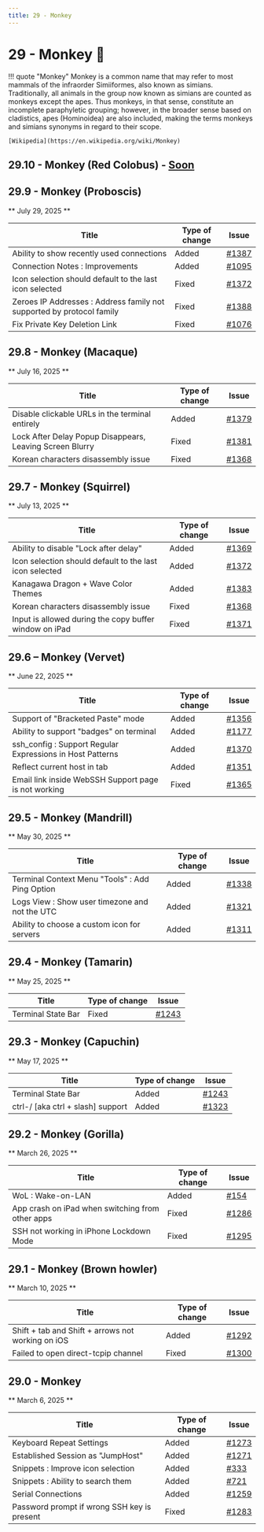 ```yaml
---
title: 29 - Monkey
---
```

# 29 - Monkey :monkey:
!!! quote "Monkey"
    Monkey is a common name that may refer to most mammals of the infraorder Simiiformes, also known as simians. Traditionally, all animals in the group now known as simians are counted as monkeys except the apes. Thus monkeys, in that sense, constitute an incomplete paraphyletic grouping; however, in the broader sense based on cladistics, apes (Hominoidea) are also included, making the terms monkeys and simians synonyms in regard to their scope.

    [Wikipedia](https://en.wikipedia.org/wiki/Monkey)

## 29.10 - Monkey (Red Colobus) - [Soon](https://webssh.net/documentation/becoming-external-tester/)

## 29.9 - Monkey (Proboscis)
** July 29, 2025 **

| Title | Type of change | Issue |
| --- | --- | --- |
| Ability to show recently used connections | Added | [#1387]() |
| Connection Notes : Improvements | Added | [#1095]() |
| Icon selection should default to the last icon selected | Fixed | [#1372]() |
| Zeroes IP Addresses : Address family not supported by protocol family | Fixed | [#1388]() |
| Fix Private Key Deletion Link | Fixed | [#1076]() |   

## 29.8 - Monkey (Macaque)
** July 16, 2025 **

| Title | Type of change | Issue |
| --- | --- | --- |
| Disable clickable URLs in the terminal entirely | Added | [#1379](https://github.com/isontheline/pro.webssh.net/issues/1379) |
| Lock After Delay Popup Disappears, Leaving Screen Blurry | Fixed | [#1381](https://github.com/isontheline/pro.webssh.net/issues/1381) |
| Korean characters disassembly issue | Fixed | [#1368](https://github.com/isontheline/pro.webssh.net/issues/1368) |

## 29.7 - Monkey (Squirrel)
** July 13, 2025 **

| Title | Type of change | Issue |
| --- | --- | --- |
| Ability to disable "Lock after delay" | Added | [#1369](https://github.com/isontheline/pro.webssh.net/issues/1369) |
| Icon selection should default to the last icon selected | Added | [#1372](https://github.com/isontheline/pro.webssh.net/issues/1372) |
| Kanagawa Dragon + Wave Color Themes | Added | [#1383](https://github.com/isontheline/pro.webssh.net/issues/1383) |
| Korean characters disassembly issue | Fixed | [#1368](https://github.com/isontheline/pro.webssh.net/issues/1368) |
| Input is allowed during the copy buffer window on iPad | Fixed | [#1371](https://github.com/isontheline/pro.webssh.net/issues/1371) |

## 29.6 – Monkey (Vervet)
** June 22, 2025 **

| Title | Type of change | Issue |
| --- | --- | --- |
| Support of "Bracketed Paste" mode | Added | [#1356](https://github.com/isontheline/pro.webssh.net/issues/1356) |
| Ability to support "badges" on terminal | Added | [#1177](https://github.com/isontheline/pro.webssh.net/issues/1177) |
| ssh_config : Support Regular Expressions in Host Patterns | Added | [#1370](https://github.com/isontheline/pro.webssh.net/issues/1370) |
| Reflect current host in tab | Added | [#1351](https://github.com/isontheline/pro.webssh.net/issues/1351) |
| Email link inside WebSSH Support page is not working | Fixed | [#1365](https://github.com/isontheline/pro.webssh.net/issues/1365) |

## 29.5 - Monkey (Mandrill)
** May 30, 2025 **

| Title | Type of change | Issue |
| --- | --- | --- |
| Terminal Context Menu "Tools" : Add Ping Option | Added | [#1338](https://github.com/isontheline/pro.webssh.net/issues/1338) |
| Logs View : Show user timezone and not the UTC | Added | [#1321](https://github.com/isontheline/pro.webssh.net/issues/1321) |
| Ability to choose a custom icon for servers | Added | [#1311](https://github.com/isontheline/pro.webssh.net/issues/1311) |

## 29.4 - Monkey (Tamarin)
** May 25, 2025 **

| Title | Type of change | Issue |
| --- | --- | --- |
| Terminal State Bar | Fixed | [#1243](https://github.com/isontheline/pro.webssh.net/issues/1243) |

## 29.3 - Monkey (Capuchin)
** May 17, 2025 **

| Title | Type of change | Issue |
| --- | --- | --- |
| Terminal State Bar | Added | [#1243](https://github.com/isontheline/pro.webssh.net/issues/1243) |
| ctrl-/ [aka ctrl + slash] support | Added | [#1323](https://github.com/isontheline/pro.webssh.net/issues/1323) |

## 29.2 - Monkey (Gorilla)
** March 26, 2025 **

| Title | Type of change | Issue |
| --- | --- | --- |
| WoL : Wake-on-LAN | Added | [#154](https://github.com/isontheline/pro.webssh.net/issues/154) |
| App crash on iPad when switching from other apps | Fixed | [#1286](https://github.com/isontheline/pro.webssh.net/issues/1286) |
| SSH not working in iPhone Lockdown Mode | Fixed | [#1295](https://github.com/isontheline/pro.webssh.net/issues/1295) |

## 29.1 - Monkey (Brown howler)
** March 10, 2025 **

| Title | Type of change | Issue |
| --- | --- | --- |
| Shift + tab and Shift + arrows not working on iOS | Added | [#1292](https://github.com/isontheline/pro.webssh.net/issues/1292) |
| Failed to open direct-tcpip channel | Fixed | [#1300](https://github.com/isontheline/pro.webssh.net/issues/1300) |

## 29.0 - Monkey
** March 6, 2025 **

| Title | Type of change | Issue |
| --- | --- | --- |
| Keyboard Repeat Settings | Added | [#1273](https://github.com/isontheline/pro.webssh.net/issues/1273) |
| Established Session as "JumpHost" | Added | [#1271](https://github.com/isontheline/pro.webssh.net/issues/1271) |
| Snippets : Improve icon selection | Added | [#333](https://github.com/isontheline/pro.webssh.net/issues/333) |
| Snippets : Ability to search them | Added | [#721](https://github.com/isontheline/pro.webssh.net/issues/721) |
| Serial Connections | Added | [#1259](https://github.com/isontheline/pro.webssh.net/issues/1259) |
| Password prompt if wrong SSH key is present | Fixed | [#1283](https://github.com/isontheline/pro.webssh.net/issues/1283) |